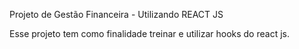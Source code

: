 Projeto de Gestão Financeira - Utilizando REACT JS

Esse projeto tem como finalidade treinar e utilizar hooks do react js.